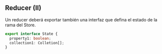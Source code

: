 ## Reducer (II)

Un reducer deberá exportar también una interfaz que defina el estado de la rama del Store.

```typescript
export interface State {
  property1: boolean;
  collection1: Colletion[];
}
```
